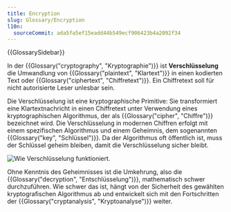```yaml
---
title: Encryption
slug: Glossary/Encryption
l10n:
  sourceCommit: ada5fa5ef15eadd44b549ecf906423b4a2092f34
---
```


{{GlossarySidebar}}

In der {{Glossary("cryptography", "Kryptographie")}} ist **Verschlüsselung** die Umwandlung von {{Glossary("plaintext", "Klartext")}} in einen kodierten Text oder {{Glossary("ciphertext", "Chiffretext")}}. Ein Chiffretext soll für nicht autorisierte Leser unlesbar sein.

Die Verschlüsselung ist eine kryptographische Primitive: Sie transformiert eine Klartextnachricht in einen Chiffretext unter Verwendung eines kryptographischen Algorithmus, der als {{Glossary("cipher", "Chiffre")}} bezeichnet wird. Die Verschlüsselung in modernen Chiffren erfolgt mit einem spezifischen Algorithmus und einem Geheimnis, dem sogenannten {{Glossary("key", "Schlüssel")}}. Da der Algorithmus oft öffentlich ist, muss der Schlüssel geheim bleiben, damit die Verschlüsselung sicher bleibt.

![Wie Verschlüsselung funktioniert.](encryption.png)

Ohne Kenntnis des Geheimnisses ist die Umkehrung, also die {{Glossary("decryption", "Entschlüsselung")}}, mathematisch schwer durchzuführen. Wie schwer das ist, hängt von der Sicherheit des gewählten kryptografischen Algorithmus ab und entwickelt sich mit den Fortschritten der {{Glossary("cryptanalysis", "Kryptoanalyse")}} weiter.
